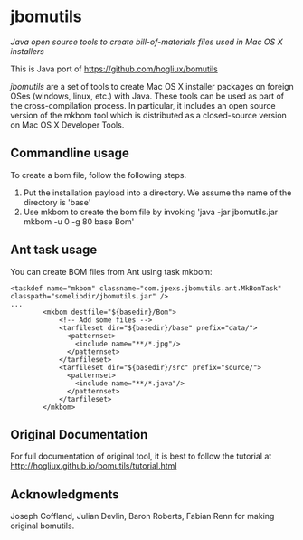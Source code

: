 jbomutils
========

*Java open source tools to create bill-of-materials files used in Mac OS X installers*

This is Java port of https://github.com/hogliux/bomutils

*jbomutils* are a set of tools to create Mac OS X installer packages on foreign OSes (windows, linux, etc.) with Java. 
These tools can be used as part of the cross-compilation process. In particular, it includes an open source version of the mkbom tool which is distributed as a closed-source version on Mac OS X Developer Tools.

Commandline usage
-----
To create a bom file, follow the following steps.

1. Put the installation payload into a directory. We assume the name of the directory is 'base'
2. Use mkbom to create the bom file by invoking 'java -jar jbomutils.jar mkbom -u 0 -g 80 base Bom'

Ant task usage
-----
You can create BOM files from Ant using task mkbom:
```ant
<taskdef name="mkbom" classname="com.jpexs.jbomutils.ant.MkBomTask" classpath="somelibdir/jbomutils.jar" />
...
        <mkbom destfile="${basedir}/Bom">
            <!-- Add some files -->
            <tarfileset dir="${basedir}/base" prefix="data/">
              <patternset>
                <include name="**/*.jpg"/>                
              </patternset>
            </tarfileset>
            <tarfileset dir="${basedir}/src" prefix="source/">
              <patternset>
                <include name="**/*.java"/>                
              </patternset>
            </tarfileset>
        </mkbom>   
```

Original Documentation
-------------
For full documentation of original tool, it is best to follow the tutorial at http://hogliux.github.io/bomutils/tutorial.html

Acknowledgments
----------------
Joseph Coffland, Julian Devlin, Baron Roberts, Fabian Renn for making original bomutils.
